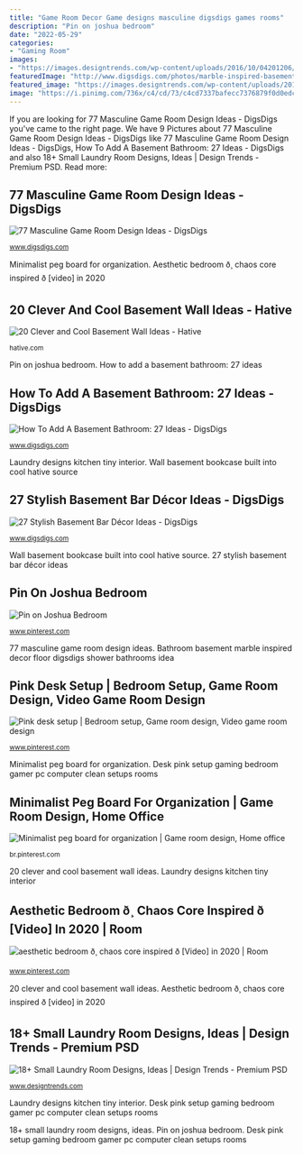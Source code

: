 ```yaml
---
title: "Game Room Decor Game designs masculine digsdigs games rooms"
description: "Pin on joshua bedroom"
date: "2022-05-29"
categories:
- "Gaming Room"
images:
- "https://images.designtrends.com/wp-content/uploads/2016/10/04201206/Tiny-Laundry-Room-Design.jpeg"
featuredImage: "http://www.digsdigs.com/photos/marble-inspired-basement-bathroom-decor.jpg"
featured_image: "https://images.designtrends.com/wp-content/uploads/2016/10/04201206/Tiny-Laundry-Room-Design.jpeg"
image: "https://i.pinimg.com/736x/c4/cd/73/c4cd7337bafecc7376879f0d0edc6ee6.jpg"
---
```


If you are looking for 77 Masculine Game Room Design Ideas - DigsDigs you've came to the right page. We have 9 Pictures about 77 Masculine Game Room Design Ideas - DigsDigs like 77 Masculine Game Room Design Ideas - DigsDigs, How To Add A Basement Bathroom: 27 Ideas - DigsDigs and also 18+ Small Laundry Room Designs, Ideas | Design Trends - Premium PSD. Read more:

## 77 Masculine Game Room Design Ideas - DigsDigs

![77 Masculine Game Room Design Ideas - DigsDigs](http://www.digsdigs.com/photos/masculine-game-room-designs-63-554x832.jpg "Laundry designs kitchen tiny interior")

<small>www.digsdigs.com</small>

Minimalist peg board for organization. Aesthetic bedroom ð¸ chaos core inspired ð [video] in 2020

## 20 Clever And Cool Basement Wall Ideas - Hative

![20 Clever and Cool Basement Wall Ideas - Hative](https://hative.com/wp-content/uploads/2014/05/basement-wall-ideas/20-bookcase-in-basement-wall.jpg "20 clever and cool basement wall ideas")

<small>hative.com</small>

Pin on joshua bedroom. How to add a basement bathroom: 27 ideas

## How To Add A Basement Bathroom: 27 Ideas - DigsDigs

![How To Add A Basement Bathroom: 27 Ideas - DigsDigs](http://www.digsdigs.com/photos/marble-inspired-basement-bathroom-decor.jpg "27 stylish basement bar décor ideas")

<small>www.digsdigs.com</small>

Laundry designs kitchen tiny interior. Wall basement bookcase built into cool hative source

## 27 Stylish Basement Bar Décor Ideas - DigsDigs

![27 Stylish Basement Bar Décor Ideas - DigsDigs](https://www.digsdigs.com/photos/12-basement-bar-with-a-brick-backsplash-and-open-shelving.jpg "18+ small laundry room designs, ideas")

<small>www.digsdigs.com</small>

Wall basement bookcase built into cool hative source. 27 stylish basement bar décor ideas

## Pin On Joshua Bedroom

![Pin on Joshua Bedroom](https://i.pinimg.com/736x/25/79/c1/2579c18413df93f3ae056fcfd29cc847.jpg "Aesthetic bedroom ð¸ chaos core inspired ð [video] in 2020")

<small>www.pinterest.com</small>

77 masculine game room design ideas. Bathroom basement marble inspired decor floor digsdigs shower bathrooms idea

## Pink Desk Setup | Bedroom Setup, Game Room Design, Video Game Room Design

![Pink desk setup | Bedroom setup, Game room design, Video game room design](https://i.pinimg.com/736x/c4/cd/73/c4cd7337bafecc7376879f0d0edc6ee6.jpg "Laundry designs kitchen tiny interior")

<small>www.pinterest.com</small>

Minimalist peg board for organization. Desk pink setup gaming bedroom gamer pc computer clean setups rooms

## Minimalist Peg Board For Organization | Game Room Design, Home Office

![Minimalist peg board for organization | Game room design, Home office](https://i.pinimg.com/736x/6c/ae/c6/6caec6201d1b55b17530ca20b8fa5f31.jpg "Game designs masculine digsdigs games rooms")

<small>br.pinterest.com</small>

20 clever and cool basement wall ideas. Laundry designs kitchen tiny interior

## Aesthetic Bedroom ð¸ Chaos Core Inspired ð [Video] In 2020 | Room

![aesthetic bedroom ð¸ chaos core inspired ð [Video] in 2020 | Room](https://i.pinimg.com/736x/ed/7f/2b/ed7f2bc55f80e259ef3e6c798b9d4b0e.jpg "Bathroom basement marble inspired decor floor digsdigs shower bathrooms idea")

<small>www.pinterest.com</small>

20 clever and cool basement wall ideas. Aesthetic bedroom ð¸ chaos core inspired ð [video] in 2020

## 18+ Small Laundry Room Designs, Ideas | Design Trends - Premium PSD

![18+ Small Laundry Room Designs, Ideas | Design Trends - Premium PSD](https://images.designtrends.com/wp-content/uploads/2016/10/04201206/Tiny-Laundry-Room-Design.jpeg "Aesthetic bedroom ð¸ chaos core inspired ð [video] in 2020")

<small>www.designtrends.com</small>

Laundry designs kitchen tiny interior. Desk pink setup gaming bedroom gamer pc computer clean setups rooms

18+ small laundry room designs, ideas. Pin on joshua bedroom. Desk pink setup gaming bedroom gamer pc computer clean setups rooms
